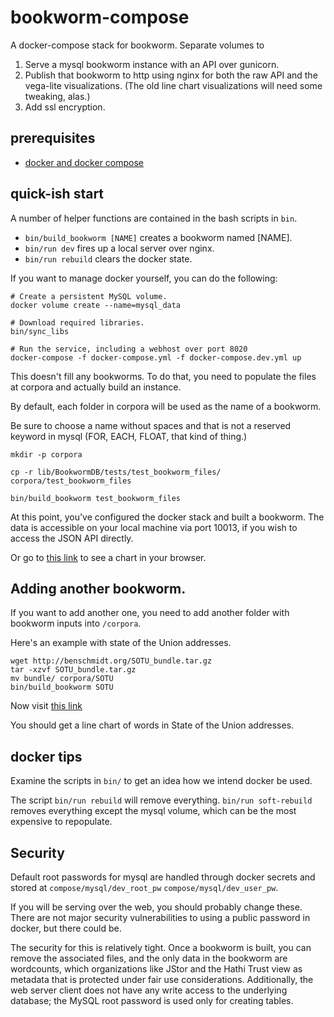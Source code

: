 # bookworm-compose

A docker-compose stack for bookworm. Separate volumes to
1. Serve a mysql bookworm instance with an API over gunicorn.
2. Publish that bookworm to http using nginx for both the raw API and the vega-lite visualizations. (The old line chart visualizations will need some tweaking, alas.)
3. Add ssl encryption.


## prerequisites

- [docker and docker compose](https://www.docker.com/products/docker-desktop)



## quick-ish start

A number of helper functions are contained in the bash scripts in `bin`. 

* `bin/build_bookworm [NAME]` creates a bookworm named [NAME].
* `bin/run dev` fires up a local server over nginx.
* `bin/run rebuild` clears the docker state. 

If you want to manage docker yourself, you can do the 
following:

```
# Create a persistent MySQL volume.
docker volume create --name=mysql_data

# Download required libraries.
bin/sync_libs

# Run the service, including a webhost over port 8020
docker-compose -f docker-compose.yml -f docker-compose.dev.yml up
```

This doesn't fill any bookworms. To do that, you need to populate the files at corpora and actually build an instance.

By default, each folder in corpora will be used as the name of a bookworm.

Be sure to choose a name without spaces and that is not a reserved keyword in mysql (FOR, EACH, FLOAT, that kind of thing.)

```
mkdir -p corpora

cp -r lib/BookwormDB/tests/test_bookworm_files/ corpora/test_bookworm_files

bin/build_bookworm test_bookworm_files
```

At this point, you've configured the docker stack and built a bookworm. The data is accessible on your
local machine via port 10013, if you wish to access the JSON API directly. 

Or go to [this link]( http://localhost:8020/#%7B%22plottype%22:%22pointchart%22,%22smoothingSpan%22:0,%22host%22:%22http://localhost:8020/%22,%22database%22:%22test_bookworm_files%22,%22aesthetic%22:%7B%22color%22:%22Search%22,%22x%22:%22TextCount%22,%22y%22:%22author%22%7D,%22search_limits%22:%5B%7B%22word%22:%5B%22on%22%5D%7D,%7B%22word%22:%5B%22upon%22%5D%7D%5D,%22vega%22:%7B%22title%22:%22Number%20of%20Federalist%20paper%20paragraphs%20by%20author.%22%7D%7D) to see a chart in your browser.


## Adding another bookworm.

If you want to add another one, you need to add another folder with bookworm inputs into `/corpora`.

Here's an example with state of the Union addresses.

```
wget http://benschmidt.org/SOTU_bundle.tar.gz
tar -xzvf SOTU_bundle.tar.gz
mv bundle/ corpora/SOTU
bin/build_bookworm SOTU
```

Now visit [this link](http://localhost:8020/#%7B%22plottype%22:%22linechart%22,%22smoothingSpan%22:0,%22host%22:%22http://localhost:8020/%22,%22database%22:%22SOTU%22,%22aesthetic%22:%7B%22color%22:%22Search%22,%22x%22:%22year%22,%22y%22:%22WordsPerMillion%22%7D,%22search_limits%22:%5B%7B%22word%22:%5B%22today%22%5D%7D,%7B%22word%22:%5B%22tonight%22%5D%7D%5D,%22vega%22:%7B%22title%22:%22SOTUs.%22%7D%7D)

You should get a line chart of words in State of the Union addresses.

## docker tips

Examine the scripts in `bin/` to get an idea how we intend docker be used.

The script `bin/run rebuild` will remove everything. `bin/run soft-rebuild` removes everything except the mysql volume, which can be the most expensive to repopulate.

## Security

Default root passwords for mysql are handled through docker secrets and stored at
`compose/mysql/dev_root_pw`
`compose/mysql/dev_user_pw`.

If you will be serving over the web, you should probably change these. There
are not major security vulnerabilities to using a public password in docker, but 
there could be.

The security for this is relatively tight. Once a bookworm is built, you can remove the associated files, and the only data in
the bookworm are wordcounts, which organizations like JStor and the Hathi Trust view as metadata that is protected under
fair use considerations. Additionally, the web server client does not have any write access to the underlying database; the MySQL root
password is used only for creating tables.
